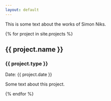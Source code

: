 ```yaml
---
layout: default
---
```


This is some text about the works of Simon Niks.

{% for project in site.projects %}
## {{ project.name }}

### {{ project.type }}

Date: {{ project.date }}

Some text about this project.

{% endfor %}

